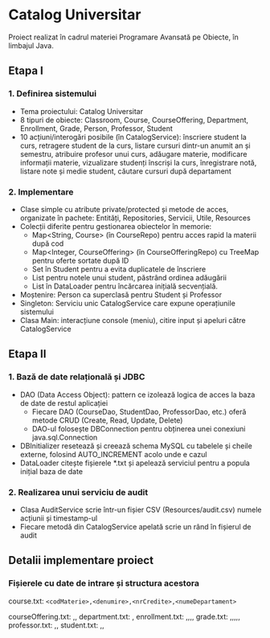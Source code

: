 # Catalog Universitar
Proiect realizat în cadrul materiei Programare Avansată pe Obiecte, în limbajul Java.

## Etapa I
### 1. Definirea sistemului
- Tema proiectului: Catalog Universitar
- 8 tipuri de obiecte: Classroom, Course, CourseOffering, Department, Enrollment, Grade, Person, Professor, Student
- 10 acțiuni/interogări posibile (în CatalogService): înscriere student la curs, retragere student de la curs, listare cursuri dintr-un anumit an și semestru, atribuire profesor unui curs, adăugare materie, modificare informații materie, vizualizare studenți înscriși la curs, înregistrare notă, listare note și medie student, căutare cursuri după departament
### 2. Implementare
- Clase simple cu atribute private/protected și metode de acces, organizate în pachete: Entități, Repositories, Servicii, Utile, Resources
- Colecții diferite pentru gestionarea obiectelor în memorie:
  - Map<String, Course> (în CourseRepo) pentru acces rapid la materii după cod
  - Map<Integer, CourseOffering> (în CourseOfferingRepo) cu TreeMap pentru oferte sortate după ID
  - Set<Enrollment> în Student pentru a evita duplicatele de înscriere
  - List<Grade> pentru notele unui student, păstrând ordinea adăugării
  - List<CourseOffering> în DataLoader pentru încărcarea inițială secvențială.
- Moștenire: Person ca superclasă pentru Student și Professor
- Singleton: Serviciu unic CatalogService care expune operațiunile sistemului
- Clasa Main: interacțiune console (meniu), citire input și apeluri către CatalogService

## Etapa II
### 1. Bază de date relațională și JDBC
- DAO (Data Access Object): pattern ce izolează logica de acces la baza de date de restul aplicației
  - Fiecare DAO (CourseDao, StudentDao, ProfessorDao, etc.) oferă metode CRUD (Create, Read, Update, Delete)
  - DAO-ul folosește DBConnection pentru obținerea unei conexiuni java.sql.Connection
- DBInitializer resetează și creează schema MySQL cu tabelele și cheile externe, folosind AUTO_INCREMENT acolo unde e cazul
- DataLoader citește fișierele *.txt și apelează serviciul pentru a popula inițial baza de date
### 2. Realizarea unui serviciu de audit
- Clasa AuditService scrie într-un fișier CSV (Resources/audit.csv) numele acțiunii și timestamp-ul
- Fiecare metodă din CatalogService apelată scrie un rând în fișierul de audit


## Detalii implementare proiect
### Fișierele cu date de intrare și structura acestora
course.txt: `<codMaterie>,<denumire>,<nrCredite>,<numeDepartament>`

courseOffering.txt: <codMaterie>,<semestru>,<an>
department.txt: <numeDepartament>,<facultate>
enrollment.txt: <numeStudent>,<codMaterie>,<semestru>,<an>,<dataInscrierii>
grade.txt: <numeStudent>,<codMaterie>,<semestru>,<an>,<dataInscrierii>,<valoareNota>
professor.txt: <numeProfesor>,<titluDidactic>,<numeDepartament>
student.txt: <numeStudent>,<dataNasterii>,<specializare>

